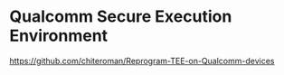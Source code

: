 # Qualcomm Secure Execution Environment

https://github.com/chiteroman/Reprogram-TEE-on-Qualcomm-devices